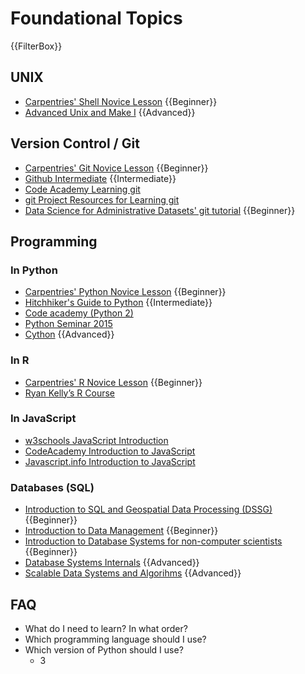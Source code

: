 # Foundational Topics

{{FilterBox}}

## UNIX
  - [Carpentries' Shell Novice Lesson](http://swcarpentry.github.io/shell-novice) {{Beginner}}
  - [Advanced Unix and Make I](https://neurohackweek.github.io/advancedunix/01-first-part/) {{Advanced}}
## Version Control / Git
  - [Carpentries' Git Novice Lesson](http://swcarpentry.github.io/git-novice) {{Beginner}}
  - [Github Intermediate](https://github.com/uwescience/git-intermediate/blob/master/instructor-notes.md) {{Intermediate}}
  - [Code Academy Learning git](https://www.codecademy.com/learn/learn-git)
  - [git Project Resources for Learning git](https://try.github.io/)
  - [Data Science for Administrative Datasets' git tutorial](https://github.com/uwescience/ds4ad/tree/master/git_github) {{Beginner}}

## Programming
### In Python
  - [Carpentries' Python Novice Lesson](http://swcarpentry.github.io/python-novice-inflammation) {{Beginner}}
  - [Hitchhiker's Guide to Python](https://thepythonguru.com/) {{Intermediate}}
  - [Code academy (Python 2)](https://www.codecademy.com/learn/learn-python)
  - [Python Seminar 2015](http://uwescience.github.io/python-seminar-2015/seminar/) 
  - [Cython](https://neurohackweek.github.io/cython-tutorial/) {{Advanced}}
### In R
  - [Carpentries' R Novice Lesson](http://swcarpentry.github.io/r-novice-inflammation) {{Beginner}}
  - [Ryan Kelly’s R Course](https://github.com/invertdna/Rcourse_SMEA_Autumn2018)

### In JavaScript
  - [w3schools JavaScript Introduction](https://www.w3schools.com/js/js_intro.asp)
  - [CodeAcademy Introduction to JavaScript](https://www.codecademy.com/learn/introduction-to-javascript)
  - [Javascript.info Introduction to JavaScript](https://javascript.info/intro)

### Databases (SQL)
  - [Introduction to SQL and Geospatial Data Processing (DSSG)](https://uwescience.github.io/SQL-geospatial-tutorial/) {{Beginner}}
  - [Introduction to Data Management](https://courses.cs.washington.edu/courses/cse344/) {{Beginner}}
  - [Introduction to Database Systems for non-computer scientists](https://courses.cs.washington.edu/courses/cse414/) {{Beginner}}
  - [Database Systems Internals](http://courses.cs.washington.edu/courses/cse444/) {{Advanced}}
  - [Scalable Data Systems and Algorihms](https://courses.cs.washington.edu/courses/csed516/) {{Advanced}}

## FAQ
  - What do I need to learn? In what order?
  - Which programming language should I use?
  - Which version of Python should I use?
    - 3



